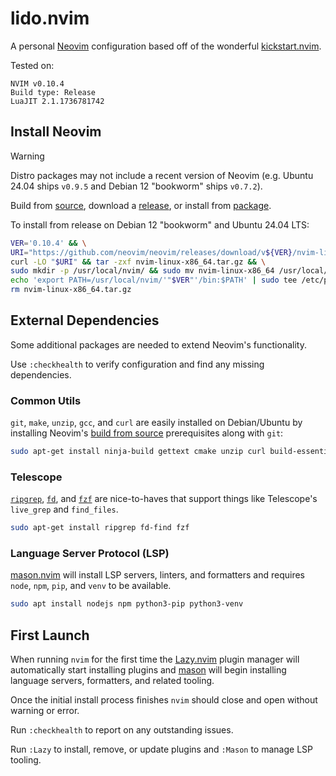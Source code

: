 # lido.nvim

A personal [Neovim](https://neovim.io) configuration based off of the wonderful
[kickstart.nvim](https://github.com/nvim-lua/kickstart.nvim).

Tested on:

```
NVIM v0.10.4
Build type: Release
LuaJIT 2.1.1736781742
```

## Install Neovim

> [!WARNING]
> Distro packages may not include a recent version of Neovim (e.g. Ubuntu 24.04
> ships `v0.9.5` and Debian 12 "bookworm" ships `v0.7.2`).

Build from
[source](https://github.com/neovim/neovim/blob/master/INSTALL.md#install-from-source),
download a
[release](https://github.com/neovim/neovim/blob/master/INSTALL.md#install-from-download),
or install from
[package](https://github.com/neovim/neovim/blob/master/INSTALL.md#install-from-package).

To install from release on Debian 12 "bookworm" and Ubuntu 24.04 LTS:

```sh
VER='0.10.4' && \
URI="https://github.com/neovim/neovim/releases/download/v${VER}/nvim-linux-x86_64.tar.gz" && \
curl -LO "$URI" && tar -zxf nvim-linux-x86_64.tar.gz && \
sudo mkdir -p /usr/local/nvim/ && sudo mv nvim-linux-x86_64 /usr/local/nvim/"$VER" && \
echo 'export PATH=/usr/local/nvim/'"$VER"'/bin:$PATH' | sudo tee /etc/profile.d/nvim.sh && \
rm nvim-linux-x86_64.tar.gz
```

## External Dependencies

Some additional packages are needed to extend Neovim's functionality.

Use `:checkhealth` to verify configuration and find any missing dependencies.

### Common Utils

`git`, `make`, `unzip`, `gcc`, and `curl` are easily installed on Debian/Ubuntu
by installing Neovim's [build from
source](https://github.com/neovim/neovim/blob/master/BUILD.md#build-prerequisites)
prerequisites along with `git`:

```sh
sudo apt-get install ninja-build gettext cmake unzip curl build-essential git luarocks
```

### Telescope

[`ripgrep`](https://github.com/BurntSushi/ripgrep), [`fd`](https://github.com/sharkdp/fd), and [`fzf`](https://github.com/junegunn/fzf) are nice-to-haves that support things like Telescope's `live_grep` and
`find_files`.

```sh
sudo apt-get install ripgrep fd-find fzf
```

### Language Server Protocol (LSP)

[mason.nvim](https://github.com/williamboman/mason.nvim) will install LSP
servers, linters, and formatters and requires `node`, `npm`, `pip`, and `venv`
to be available.

```sh
sudo apt install nodejs npm python3-pip python3-venv
```

## First Launch

When running `nvim` for the first time the
[Lazy.nvim](https://github.com/folke/lazy.nvim) plugin manager will
automatically start installing plugins and
[mason](https://github.com/williamboman/mason.nvim) will begin installing
language servers, formatters, and related tooling.

Once the initial install process finishes `nvim` should close and open without
warning or error.

Run `:checkhealth` to report on any outstanding issues.

Run `:Lazy` to install, remove, or update plugins and `:Mason` to manage LSP
tooling.
